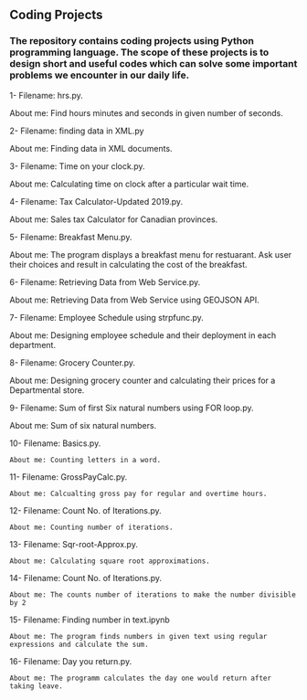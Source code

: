 ## Coding Projects

### The repository contains coding projects using Python programming language. The scope of these projects is to design short and useful codes which can solve some important problems we encounter in our daily life.

1- Filename: hrs.py.
   
   About me: Find hours minutes and seconds in given number of seconds. 

2- Filename: finding data in XML.py
   
   About me: Finding data in XML documents.

3- Filename: Time on your clock.py.
   
   About me: Calculating time on clock after a particular wait time.
   
4- Filename: Tax Calculator-Updated 2019.py.
   
   About me: Sales tax Calculator for Canadian provinces.

5- Filename: Breakfast Menu.py.
   
   About me: The program displays a breakfast menu for restuarant. Ask user their choices and result in calculating the cost of the breakfast.

6- Filename: Retrieving Data from Web Service.py.
   
   About me: Retrieving Data from Web Service using GEOJSON API.

7- Filename: Employee Schedule using strpfunc.py.
   
   About me: Designing employee schedule and their deployment in each department.

8- Filename: Grocery Counter.py.
   
   About me: Designing grocery counter and calculating their prices for a Departmental store.
   
9- Filename: Sum of first Six natural numbers using FOR loop.py.
   
   About me: Sum of six natural numbers.

10- Filename: Basics.py.
   
    About me: Counting letters in a word.

11- Filename: GrossPayCalc.py.
   
    About me: Calcualting gross pay for regular and overtime hours.
    
12- Filename: Count No. of Iterations.py.
    
    About me: Counting number of iterations.
    
13- Filename: Sqr-root-Approx.py.
    
    About me: Calculating square root approximations.

14- Filename: Count No. of Iterations.py.
    
    About me: The counts number of iterations to make the number divisible by 2
    
15- Filename: Finding number in text.ipynb
    
    About me: The program finds numbers in given text using regular expressions and calculate the sum.
    
16- Filename: Day you return.py.
    
    About me: The programm calculates the day one would return after taking leave.
   
